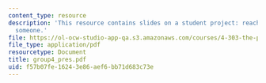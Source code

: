```yaml
---
content_type: resource
description: 'This resource contains slides on a student project: reach out and map
  someone.'
file: https://ol-ocw-studio-app-qa.s3.amazonaws.com/courses/4-303-the-production-of-space-art-architecture-and-urbanism-in-dialogue-fall-2006/f57b07fe16243e86aef6bb71d683c73e_group4_pres.pdf
file_type: application/pdf
resourcetype: Document
title: group4_pres.pdf
uid: f57b07fe-1624-3e86-aef6-bb71d683c73e
---
```


